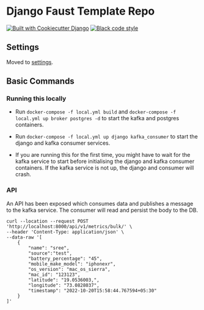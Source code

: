 # Django Faust Template Repo


[![Built with Cookiecutter Django](https://img.shields.io/badge/built%20with-Cookiecutter%20Django-ff69b4.svg?logo=cookiecutter)](https://github.com/cookiecutter/cookiecutter-django/)
[![Black code style](https://img.shields.io/badge/code%20style-black-000000.svg)](https://github.com/ambv/black)

## Settings

Moved to [settings](http://cookiecutter-django.readthedocs.io/en/latest/settings.html).

## Basic Commands

### Running this locally

-   Run `docker-compose -f local.yml build` and `docker-compose -f local.yml up broker postgres -d` to start the kafka and postgres containers.

-  Run `docker-compose -f local.yml up django kafka_consumer` to start the django and kafka consumer services.

- If you are running this for the first time, you might have to wait for the kafka service to start before initialising the django and kafka consumer containers. If the kafka service is not up, the django and consumer will crash.


### API
An API has been exposed which consumes data and publishes a message to the kafka service. The consumer will read and persist the body to the DB.

```
curl --location --request POST 'http://localhost:8000/api/v1/metrics/bulk/' \
--header 'Content-Type: application/json' \
--data-raw '[
    {
        "name": "sree",
        "source":"test",
        "battery_percentage": "45",
        "mobile_make_model": "iphonexr",
        "os_version": "mac_os_sierra",
        "mac_id": "123123",
        "latitude": "19.0536003,",
        "longitude": "73.0828037",
        "timestamp": "2022-10-20T15:58:44.767594+05:30"
    }
]'
```

